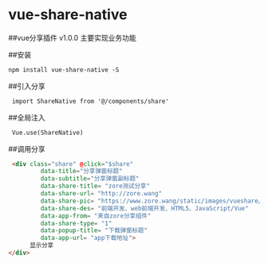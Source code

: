 # vue-share-native
##vue分享插件 v1.0.0 主要实现业务功能

##安装

```html
npm install vue-share-native -S
```

##引入分享
```html
 import ShareNative from '@/components/share'
```
##全局注入
```html
 Vue.use(ShareNative)
```
##调用分享
```html
 <div class="share" @click="$share"
         data-title="分享弹窗标题"
         data-subtitle="分享弹窗副标题"
         data-share-title= "zore测试分享"
         data-share-url= "http://zore.wang"
         data-share-pic= "https://www.zore.wang/static/images/vueshare/lovely-girl.jpg"
         data-share-des= "前端开发、web前端开发、HTML5、JavaScript/Vue"
         data-app-from= "来自zore分享组件"
         data-share-type= "1"
         data-popup-title= "下载弹窗标题"
         data-app-url= "app下载地址">
      显示分享
</div>
```